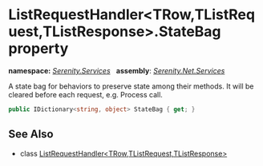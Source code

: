 # ListRequestHandler&lt;TRow,TListRequest,TListResponse&gt;.StateBag property
**namespace:** *[Serenity.Services](../../README.md#serenity.services-namespace)*   **assembly**: *[Serenity.Net.Services](../../README.md)*

A state bag for behaviors to preserve state among their methods. It will be cleared before each request, e.g. Process call.

```csharp
public IDictionary<string, object> StateBag { get; }
```

## See Also

* class [ListRequestHandler&lt;TRow,TListRequest,TListResponse&gt;](../ListRequestHandler-3.md)
